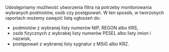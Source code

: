 Udostępniamy możliwość utworzenia filtra na potrzeby monitorowania wybranych
podmiotów, osób czy postępowań. W ten sposób, w tworzonych raportach możemy
zawęzić listę ogłoszeń do:
* podmiotów z wybranej listy numerów NIP, REGON albo KRS,
* osób fizycznych z wybrabej listy numerów PESEL albo listy imion i nazwisk,
* postępowań z wybranej listy sygnatur z MSiG albo KRZ.